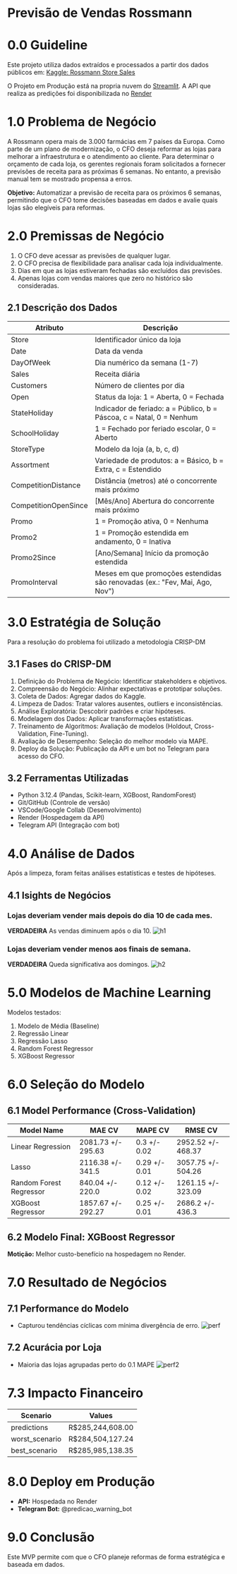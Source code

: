 # Previsão de Vendas Rossmann

# 0.0 Guideline

Este projeto utiliza dados extraídos e processados a partir dos dados públicos em: [Kaggle: Rossmann Store Sales](https://www.kaggle.com/c/rossmann-store-sales/data)

O Projeto em Produção está na propria nuvem do [Streamlit](https://rossmann-forecast.streamlit.app). A API que realiza as predições foi disponibilizada no [Render](https://render.com/)

# 1.0 Problema de Negócio

A Rossmann opera mais de 3.000 farmácias em 7 países da Europa. Como parte de um plano de modernização, o CFO deseja reformar as lojas para melhorar a infraestrutura e o atendimento ao cliente. Para determinar o orçamento de cada loja, os gerentes regionais foram solicitados a fornecer previsões de receita para as próximas 6 semanas. No entanto, a previsão manual tem se mostrado propensa a erros.

**Objetivo:** Automatizar a previsão de receita para os próximos 6 semanas, permitindo que o CFO tome decisões baseadas em dados e avalie quais lojas são elegíveis para reformas.

# 2.0 Premissas de Negócio

1. O CFO deve acessar as previsões de qualquer lugar.
2. O CFO precisa de flexibilidade para analisar cada loja individualmente.
3. Dias em que as lojas estiveram fechadas são excluídos das previsões.
4. Apenas lojas com vendas maiores que zero no histórico são consideradas.

## 2.1 Descrição dos Dados
| Atributo | Descrição |
| -- | -- |
| Store | Identificador único da loja |
| Date | Data da venda |
| DayOfWeek | Dia numérico da semana (1-7) |
| Sales | Receita diária |
| Customers | 	Número de clientes por dia |
| Open | 	Status da loja: 1 = Aberta, 0 = Fechada |
| StateHoliday | Indicador de feriado: a = Público, b = Páscoa, c = Natal, 0 = Nenhum |
| SchoolHoliday | 1 = Fechado por feriado escolar, 0 = Aberto |
| StoreType | Modelo da loja (a, b, c, d) |
| Assortment | Variedade de produtos: a = Básico, b = Extra, c = Estendido |
| CompetitionDistance | 	Distância (metros) até o concorrente mais próximo |
| CompetitionOpenSince | [Mês/Ano] Abertura do concorrente mais próximo |
| Promo | 1 = Promoção ativa, 0 = Nenhuma |
| Promo2 | 1 = Promoção estendida em andamento, 0 = Inativa |
| Promo2Since | [Ano/Semana] Início da promoção estendida |
| PromoInterval | Meses em que promoções estendidas são renovadas (ex.: "Fev, Mai, Ago, Nov") |

# 3.0 Estratégia de Solução
Para a resolução do problema foi utilizado a metodologia CRISP-DM

## 3.1 Fases do CRISP-DM
1. Definição do Problema de Negócio: Identificar stakeholders e objetivos.
2. Compreensão do Negócio: Alinhar expectativas e prototipar soluções.
3. Coleta de Dados: Agregar dados do Kaggle.
4. Limpeza de Dados: Tratar valores ausentes, outliers e inconsistências.
5. Análise Exploratória: Descobrir padrões e criar hipóteses.
6. Modelagem dos Dados: Aplicar transformações estatísticas.
7. Treinamento de Algoritmos: Avaliação de modelos (Holdout, Cross-Validation, Fine-Tuning).
8. Avaliação de Desempenho: Seleção do melhor modelo via MAPE.
9. Deploy da Solução: Publicação da API e um bot no Telegram para acesso do CFO.

## 3.2 Ferramentas Utilizadas
- Python 3.12.4 (Pandas, Scikit-learn, XGBoost, RandomForest)
- Git/GitHub (Controle de versão)
- VSCode/Google Collab (Desenvolvimento)
- Render (Hospedagem da API)
- Telegram API (Integração com bot)

# 4.0 Análise de Dados
Após a limpeza, foram feitas análises estatísticas e testes de hipóteses.

## 4.1 Isights de Negócios

### Lojas deveriam vender mais depois do dia 10 de cada mes.
**VERDADEIRA** As vendas diminuem após o dia 10.
![h1](https://github.com/user-attachments/assets/92ec1a1a-65a2-45d2-b291-068f64df3762)

### Lojas deveriam vender menos aos finais de semana.
**VERDADEIRA** Queda significativa aos domingos.
![h2](https://github.com/user-attachments/assets/490fc8b2-167d-49fd-8873-5acb5a066ffa)

# 5.0 Modelos de Machine Learning
Modelos testados:
  1. Modelo de Média (Baseline)
  2. Regressão Linear
  3. Regressão Lasso
  4. Random Forest Regressor
  5. XGBoost Regressor

# 6.0 Seleção do Modelo

## 6.1 Model Performance (Cross-Validation)



| Model Name | MAE CV | MAPE CV | RMSE CV |
| ----- | --- | ---- | ---- |
|	Linear Regression	|2081.73 +/- 295.63|	0.3 +/- 0.02|	2952.52 +/- 468.37|
|	Lasso|	2116.38 +/- 341.5|	0.29 +/- 0.01|	3057.75 +/- 504.26|
|	Random Forest Regressor|	840.04 +/- 220.0	|0.12 +/- 0.02|	1261.15 +/- 323.09|
|	XGBoost Regressor|	1857.67 +/- 292.27|	0.25 +/- 0.01	|2686.2 +/- 436.3|

## 6.2 Modelo Final: XGBoost Regressor
**Motição:** Melhor custo-benefício na hospedagem no Render.

# 7.0 Resultado de Negócios

## 7.1 Performance do Modelo
- Capturou tendências cíclicas com mínima divergência de erro.
![perf](https://github.com/user-attachments/assets/1df6f1c4-acb3-4078-a0b8-41d4ed8b8916)

## 7.2 Acurácia por Loja
- Maioria das lojas agrupadas perto do 0.1 MAPE
![perf2](https://github.com/user-attachments/assets/57570793-8d07-4e4d-969e-53585db5c5b4)

# 7.3 Impacto Financeiro
|Scenario|	Values|
| ----- | --- | 
|	predictions|	R$285,244,608.00|
|	worst_scenario|	R$284,504,127.24|
|	best_scenario|	R$285,985,138.35|

# 8.0 Deploy em Produção
- **API:** Hospedada no Render
- **Telegram Bot:** @predicao_warning_bot

# 9.0 Conclusão
Este MVP permite com que o CFO planeje reformas de forma estratégica e baseada em dados.






